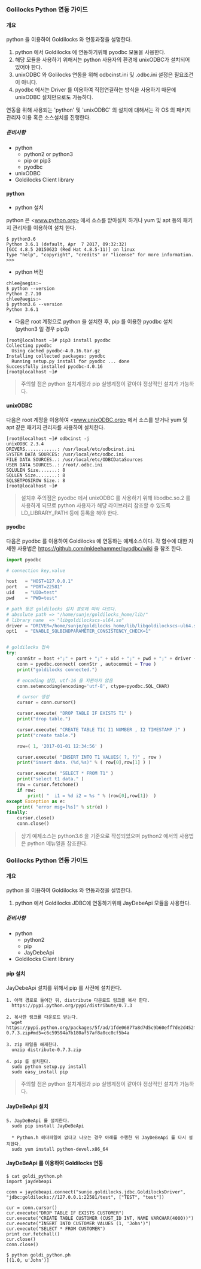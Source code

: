 ### Golilocks Python 연동 가이드

#### 개요


python 을 이용하여 Goldilocks 와 연동과정을 설명한다.

1. python 에서 Goldilocks 에 연동하기위해 pyodbc 모듈을 사용한다.
1. 해당 모듈을 사용하기 위해서는 python 사용자의 환경에 unixODBC가 설치되어 있어야 한다.
1. unixODBC 와 Golilocks 연동을 위해 odbcinst.ini 및 .odbc.ini 설정은 필요조건이 아니다.
1. pyodbc 에서는 Driver 를 이용하여 직접연결하는 방식을 사용하기 때문에 unixODBC 설치만으로도 가능하다.

연동을 위해 사용되는 'python' 및 'unixODBC' 의 설치에 대해서는 각 OS 의 패키지 관리자 이용 혹은 소스설치를 진행한다.

##### 준비사항

* python
  * python2 or python3
  * pip or pip3
  * pyodbc
* unixODBC
* Goldilocks Client library

#### python

* python 설치

python 은 <www.python.org> 에서 소스를 받아설치 하거나 yum 및 apt 등의 패키지 관리자를 이용하여 설치 한다.
```
$ python3.6
Python 3.6.1 (default, Apr  7 2017, 09:32:32)
[GCC 4.8.5 20150623 (Red Hat 4.8.5-11)] on linux
Type "help", "copyright", "credits" or "license" for more information.
>>>
```
* python 버전
```
chlee@aegis:~
$ python --version
Python 2.7.10
chlee@aegis:~
$ python3.6 --version
Python 3.6.1
```

* 다음은 root 계정으로 python 을 설치한 후, pip 를 이용한 pyodbc 설치 (python3 일 경우 pip3)
```
[root@localhost ~]# pip3 install pyodbc
Collecting pyodbc
  Using cached pyodbc-4.0.16.tar.gz
Installing collected packages: pyodbc
  Running setup.py install for pyodbc ... done
Successfully installed pyodbc-4.0.16
[root@localhost ~]#
```

> 주의할 점은 python 설치계정과 pip 실행계정이 같아야 정상적인 설치가 가능하다.

#### unixODBC

다음은 root 계정을 이용하여 <www.unixODBC.org> 에서 소스를 받거나 yum 및 apt 같은 패키지 관리자를 사용하여 설치한다.
```
[root@localhost ~]# odbcinst -j
unixODBC 2.3.4
DRIVERS............: /usr/local/etc/odbcinst.ini
SYSTEM DATA SOURCES: /usr/local/etc/odbc.ini
FILE DATA SOURCES..: /usr/local/etc/ODBCDataSources
USER DATA SOURCES..: /root/.odbc.ini
SQLULEN Size.......: 8
SQLLEN Size........: 8
SQLSETPOSIROW Size.: 8
[root@localhost ~]#
```
> 설치후 주의점은 pyodbc 에서 unixODBC 를 사용하기 위해 libodbc.so.2 를 사용하게 되므로
python 사용자가 해당 라이브러리 참조할 수 있도록 LD_LIBRARY_PATH 등에 등록을 해야 한다.

#### pyodbc
다음은 pyodbc 를 이용하여 Goldilocks 에 연동하는 예제소스이다.
각 함수에 대한 자세한 사용법은 <https://github.com/mkleehammer/pyodbc/wiki> 을 참조 한다.

```python
import pyodbc

# connection key,value

host   = "HOST=127.0.0.1"
port   = "PORT=22581"
uid    = "UID=test"
pwd    = "PWD=test"

# path 등은 goldilocks 설치 경로에 따라 다르다.
# absolute path => "/home/sunje/goldilocks_home/lib/"
# library name  => "libgoldilockscs-ul64.so"
driver = "DRIVER=/home/sunje/goldilocks_home/lib/libgoldilockscs-ul64.so"
opt1   = "ENABLE_SQLBINDPARAMETER_CONSISTENCY_CHECK=1"


# goldilocks 접속
try:
    connStr = host +";" + port + ";" + uid + ";" + pwd + ";" + driver + ";" + opt1
    conn = pyodbc.connect( connStr , autocommit = True )
    print("goldilocks connected.")

    # encoding 설정, utf-16 을 지원하지 않음
    conn.setencoding(encoding='utf-8', ctype=pyodbc.SQL_CHAR)

    # cursor 생성
    cursor = conn.cursor()

    cursor.execute( "DROP TABLE IF EXISTS T1" )
    print("drop table.")

    cursor.execute( "CREATE TABLE T1( I1 NUMBER , I2 TIMESTAMP )" )
    print("create table.")

    row=( 1, '2017-01-01 12:34:56' )

    cursor.execute( "INSERT INTO T1 VALUES( ?, ?)" , row )
    print("insert data. (%d,%s)" % ( row[0],row[1] ) )

    cursor.execute( "SELECT * FROM T1" )
    print("select t1 data." )
    row = cursor.fetchone()
    if row:
        print( "  i1 = %d i2 = %s " % (row[0],row[1])  )
except Exception as e:
    print( "error msg=[%s]" % str(e) )
finally:
    cursor.close()
    conn.close()
```

> 상기 예제소스는 python3.6 을 기준으로 작성되었으며 python2 에서의 사용법은 python 메뉴얼을 참조한다.



### Golilocks Python 연동 가이드

#### 개요


python 을 이용하여 Goldilocks 와 연동과정을 설명한다.

1. python 에서 Goldilocks JDBC에 연동하기위해 JayDebeApi 모듈을 사용한다.

##### 준비사항

* python
  * python2
  * pip
  * JayDebeApi
* Goldilocks Client library

#### pip 설치

JayDebeApi 설치를 위해서 pip 를 사전에 설치한다.

```
1. 아래 경로로 들어간 뒤, distribute 다운로드 링크를 복사 한다.
  https://pypi.python.org/pypi/distribute/0.7.3

2. 복사한 링크를 다운로드 받는다.
  wget https://pypi.python.org/packages/5f/ad/1fde06877a8d7d5c9b60eff7de2d452f639916ae1d48f0b8f97bf97e570a/distribute-0.7.3.zip#md5=c6c59594a7b180af57af8a0cc0cf5b4a

3. zip 파일을 해제한다.
  unzip distribute-0.7.3.zip

4. pip 를 설치한다.
  sudo python setup.py install
  sudo easy_install pip
```

> 주의할 점은 python 설치계정과 pip 실행계정이 같아야 정상적인 설치가 가능하다.

#### JayDeBeApi 설치


```
5. JayDeBeApi 를 설치한다.
  sudo pip install JayDeBeApi

  * Python.h 헤더파일이 없다고 나오는 경우 아래를 수행한 뒤 JayDeBeApi 를 다시 설치한다.
  sudo yum install python-devel.x86_64
```


#### JayDeBeApi 를 이용하여 Goldilocks 연동

```
$ cat goldi_python.ph
import jaydebeapi

conn = jaydebeapi.connect("sunje.goldilocks.jdbc.GoldilocksDriver", "jdbc:goldilocks://127.0.0.1:22581/test", ["TEST", "test"])

cur = conn.cursor()
cur.execute("DROP TABLE IF EXISTS CUSTOMER")
cur.execute("CREATE TABLE CUSTOMER (CUST_ID INT, NAME VARCHAR(4000))")
cur.execute("INSERT INTO CUSTOMER VALUES (1, 'John')")
cur.execute("SELECT * FROM CUSTOMER")
print cur.fetchall()
cur.close()
conn.close()

$ python goldi_python.ph
[(1.0, u'John')]
```
